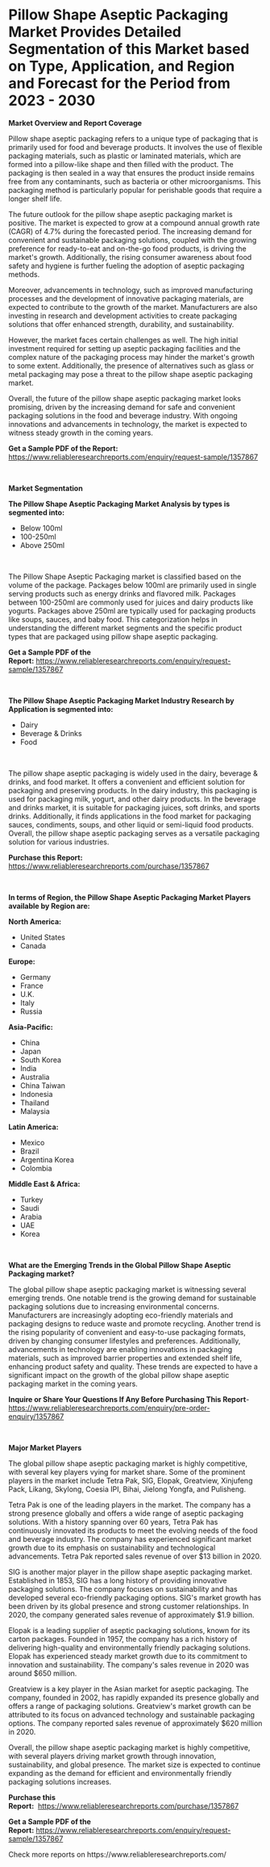 <p><h1>Pillow Shape Aseptic Packaging Market Provides Detailed Segmentation of this Market based on Type, Application, and Region and Forecast for the Period from 2023 - 2030</h1></p><p><strong>Market Overview and Report Coverage</strong></p>
<p><p>Pillow shape aseptic packaging refers to a unique type of packaging that is primarily used for food and beverage products. It involves the use of flexible packaging materials, such as plastic or laminated materials, which are formed into a pillow-like shape and then filled with the product. The packaging is then sealed in a way that ensures the product inside remains free from any contaminants, such as bacteria or other microorganisms. This packaging method is particularly popular for perishable goods that require a longer shelf life.</p><p>The future outlook for the pillow shape aseptic packaging market is positive. The market is expected to grow at a compound annual growth rate (CAGR) of 4.7% during the forecasted period. The increasing demand for convenient and sustainable packaging solutions, coupled with the growing preference for ready-to-eat and on-the-go food products, is driving the market's growth. Additionally, the rising consumer awareness about food safety and hygiene is further fueling the adoption of aseptic packaging methods.</p><p>Moreover, advancements in technology, such as improved manufacturing processes and the development of innovative packaging materials, are expected to contribute to the growth of the market. Manufacturers are also investing in research and development activities to create packaging solutions that offer enhanced strength, durability, and sustainability.</p><p>However, the market faces certain challenges as well. The high initial investment required for setting up aseptic packaging facilities and the complex nature of the packaging process may hinder the market's growth to some extent. Additionally, the presence of alternatives such as glass or metal packaging may pose a threat to the pillow shape aseptic packaging market.</p><p>Overall, the future of the pillow shape aseptic packaging market looks promising, driven by the increasing demand for safe and convenient packaging solutions in the food and beverage industry. With ongoing innovations and advancements in technology, the market is expected to witness steady growth in the coming years.</p></p>
<p><strong>Get a Sample PDF of the Report:</strong> <a href="https://www.reliableresearchreports.com/enquiry/request-sample/1357867">https://www.reliableresearchreports.com/enquiry/request-sample/1357867</a></p>
<p>&nbsp;</p>
<p><strong>Market Segmentation</strong></p>
<p><strong>The Pillow Shape Aseptic Packaging Market Analysis by types is segmented into:</strong></p>
<p><ul><li>Below 100ml</li><li>100-250ml</li><li>Above 250ml</li></ul></p>
<p>&nbsp;</p>
<p><p>The Pillow Shape Aseptic Packaging market is classified based on the volume of the package. Packages below 100ml are primarily used in single serving products such as energy drinks and flavored milk. Packages between 100-250ml are commonly used for juices and dairy products like yogurts. Packages above 250ml are typically used for packaging products like soups, sauces, and baby food. This categorization helps in understanding the different market segments and the specific product types that are packaged using pillow shape aseptic packaging.</p></p>
<p><strong>Get a Sample PDF of the Report:</strong>&nbsp;<a href="https://www.reliableresearchreports.com/enquiry/request-sample/1357867">https://www.reliableresearchreports.com/enquiry/request-sample/1357867</a></p>
<p>&nbsp;</p>
<p><strong>The Pillow Shape Aseptic Packaging Market Industry Research by Application is segmented into:</strong></p>
<p><ul><li>Dairy</li><li>Beverage & Drinks</li><li>Food</li></ul></p>
<p>&nbsp;</p>
<p><p>The pillow shape aseptic packaging is widely used in the dairy, beverage & drinks, and food market. It offers a convenient and efficient solution for packaging and preserving products. In the dairy industry, this packaging is used for packaging milk, yogurt, and other dairy products. In the beverage and drinks market, it is suitable for packaging juices, soft drinks, and sports drinks. Additionally, it finds applications in the food market for packaging sauces, condiments, soups, and other liquid or semi-liquid food products. Overall, the pillow shape aseptic packaging serves as a versatile packaging solution for various industries.</p></p>
<p><strong>Purchase this Report:</strong>&nbsp; <a href="https://www.reliableresearchreports.com/purchase/1357867">https://www.reliableresearchreports.com/purchase/1357867</a></p>
<p>&nbsp;</p>
<p><strong>In terms of Region, the Pillow Shape Aseptic Packaging Market Players available by Region are:</strong></p>
<p>
    <p> <strong> North America: </strong>
        <ul>
            <li>United States</li>
            <li>Canada</li>
        </ul>
        </p> 
    <p> <strong> Europe: </strong>
        <ul>
            <li>Germany</li>
            <li>France</li>
            <li>U.K.</li>
            <li>Italy</li>
            <li>Russia</li>
        </ul>
        </p> 
    <p> <strong> Asia-Pacific: </strong>
        <ul>
            <li>China</li>
            <li>Japan</li>
            <li>South Korea</li>
            <li>India</li>
            <li>Australia</li>
            <li>China Taiwan</li>
            <li>Indonesia</li>
            <li>Thailand</li>
            <li>Malaysia</li>
        </ul>
        </p> 
    <p> <strong> Latin America: </strong>
        <ul>
            <li>Mexico</li>
            <li>Brazil</li>
            <li>Argentina Korea</li>
            <li>Colombia</li>
        </ul>
        </p> 
    <p> <strong> Middle East & Africa: </strong>
        <ul>
            <li>Turkey</li>
            <li>Saudi</li>
            <li>Arabia</li>
            <li>UAE</li>
            <li>Korea</li>
        </ul>
    </p>
    </p>
<p>&nbsp;</p>
<p><strong>What are the Emerging Trends in the Global Pillow Shape Aseptic Packaging market?</strong></p>
<p><p>The global pillow shape aseptic packaging market is witnessing several emerging trends. One notable trend is the growing demand for sustainable packaging solutions due to increasing environmental concerns. Manufacturers are increasingly adopting eco-friendly materials and packaging designs to reduce waste and promote recycling. Another trend is the rising popularity of convenient and easy-to-use packaging formats, driven by changing consumer lifestyles and preferences. Additionally, advancements in technology are enabling innovations in packaging materials, such as improved barrier properties and extended shelf life, enhancing product safety and quality. These trends are expected to have a significant impact on the growth of the global pillow shape aseptic packaging market in the coming years.</p></p>
<p><strong>Inquire or Share Your Questions If Any Before Purchasing This Report</strong>- <a href="https://www.reliableresearchreports.com/enquiry/pre-order-enquiry/1357867">https://www.reliableresearchreports.com/enquiry/pre-order-enquiry/1357867</a></p>
<p>&nbsp;</p>
<p><strong>Major Market Players</strong></p>
<p><p>The global pillow shape aseptic packaging market is highly competitive, with several key players vying for market share. Some of the prominent players in the market include Tetra Pak, SIG, Elopak, Greatview, Xinjufeng Pack, Likang, Skylong, Coesia IPI, Bihai, Jielong Yongfa, and Pulisheng.</p><p>Tetra Pak is one of the leading players in the market. The company has a strong presence globally and offers a wide range of aseptic packaging solutions. With a history spanning over 60 years, Tetra Pak has continuously innovated its products to meet the evolving needs of the food and beverage industry. The company has experienced significant market growth due to its emphasis on sustainability and technological advancements. Tetra Pak reported sales revenue of over $13 billion in 2020.</p><p>SIG is another major player in the pillow shape aseptic packaging market. Established in 1853, SIG has a long history of providing innovative packaging solutions. The company focuses on sustainability and has developed several eco-friendly packaging options. SIG's market growth has been driven by its global presence and strong customer relationships. In 2020, the company generated sales revenue of approximately $1.9 billion.</p><p>Elopak is a leading supplier of aseptic packaging solutions, known for its carton packages. Founded in 1957, the company has a rich history of delivering high-quality and environmentally friendly packaging solutions. Elopak has experienced steady market growth due to its commitment to innovation and sustainability. The company's sales revenue in 2020 was around $650 million.</p><p>Greatview is a key player in the Asian market for aseptic packaging. The company, founded in 2002, has rapidly expanded its presence globally and offers a range of packaging solutions. Greatview's market growth can be attributed to its focus on advanced technology and sustainable packaging options. The company reported sales revenue of approximately $620 million in 2020.</p><p>Overall, the pillow shape aseptic packaging market is highly competitive, with several players driving market growth through innovation, sustainability, and global presence. The market size is expected to continue expanding as the demand for efficient and environmentally friendly packaging solutions increases.</p></p>
<p><strong>Purchase this Report:</strong>&nbsp;&nbsp;<a href="https://www.reliableresearchreports.com/purchase/1357867">https://www.reliableresearchreports.com/purchase/1357867</a></p>
<p></p>
<p><strong>Get a Sample PDF of the Report:</strong>&nbsp;<a href="https://www.reliableresearchreports.com/enquiry/request-sample/1357867">https://www.reliableresearchreports.com/enquiry/request-sample/1357867</a></p>
<p>Check more reports on https://www.reliableresearchreports.com/</p>